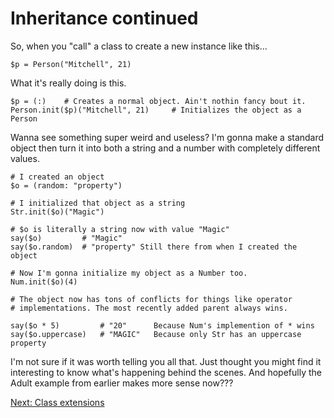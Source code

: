 # Inheritance continued

So, when you "call" a class to create a new instance like this...

    $p = Person("Mitchell", 21)

What it's really doing is this.

    $p = (:)    # Creates a normal object. Ain't nothin fancy bout it.
    Person.init($p)("Mitchell", 21)     # Initializes the object as a Person

Wanna see something super weird and useless? I'm gonna make a standard object
then turn it into both a string and a number with completely different values.

    # I created an object
    $o = (random: "property")

    # I initialized that object as a string
    Str.init($o)("Magic")

    # $o is literally a string now with value "Magic"
    say($o)         # "Magic"
    say($o.random)  # "property" Still there from when I created the object

    # Now I'm gonna initialize my object as a Number too.
    Num.init($o)(4)

    # The object now has tons of conflicts for things like operator
    # implementations. The most recently added parent always wins.

    say($o * 5)         # "20"      Because Num's implemention of * wins
    say($o.uppercase)   # "MAGIC"   Because only Str has an uppercase property

I'm not sure if it was worth telling you all that. Just thought you might
find it interesting to know what's happening behind the scenes. And
hopefully the Adult example from earlier makes more sense now???

[Next: Class extensions](41-class-extensions.md)